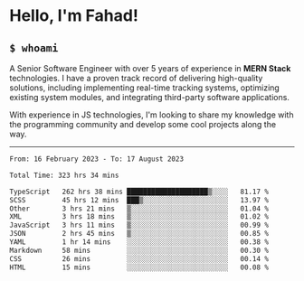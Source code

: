 <h1>Hello, I'm Fahad!</h1>

<h2><code>$ whoami</code></h2>

A Senior Software Engineer with over 5 years of experience in **MERN Stack** technologies. I have a proven track record of delivering high-quality solutions, including implementing real-time tracking systems, optimizing existing system modules, and integrating third-party software applications.

With experience in JS technologies, I'm looking to share my knowledge with the programming community and develop some cool projects along the way.

---

<!--START_SECTION:waka-->

```txt
From: 16 February 2023 - To: 17 August 2023

Total Time: 323 hrs 34 mins

TypeScript   262 hrs 38 mins ████████████████████▒░░░░   81.17 %
SCSS         45 hrs 12 mins  ███▒░░░░░░░░░░░░░░░░░░░░░   13.97 %
Other        3 hrs 21 mins   ▒░░░░░░░░░░░░░░░░░░░░░░░░   01.04 %
XML          3 hrs 18 mins   ▒░░░░░░░░░░░░░░░░░░░░░░░░   01.02 %
JavaScript   3 hrs 11 mins   ▒░░░░░░░░░░░░░░░░░░░░░░░░   00.99 %
JSON         2 hrs 45 mins   ▒░░░░░░░░░░░░░░░░░░░░░░░░   00.85 %
YAML         1 hr 14 mins    ░░░░░░░░░░░░░░░░░░░░░░░░░   00.38 %
Markdown     58 mins         ░░░░░░░░░░░░░░░░░░░░░░░░░   00.30 %
CSS          26 mins         ░░░░░░░░░░░░░░░░░░░░░░░░░   00.14 %
HTML         15 mins         ░░░░░░░░░░░░░░░░░░░░░░░░░   00.08 %
```

<!--END_SECTION:waka-->

<!--
**heyFahad/heyFahad** is a ✨ _special_ ✨ repository because its `README.md` (this file) appears on your GitHub profile.

Here are some ideas to get you started:

- 🔭 I’m currently working on ...
- 🌱 I’m currently learning ...
- 👯 I’m looking to collaborate on ...
- 🤔 I’m looking for help with ...
- 💬 Ask me about ...
- 📫 How to reach me: ...
- 😄 Pronouns: ...
- ⚡ Fun fact: ...
-->

